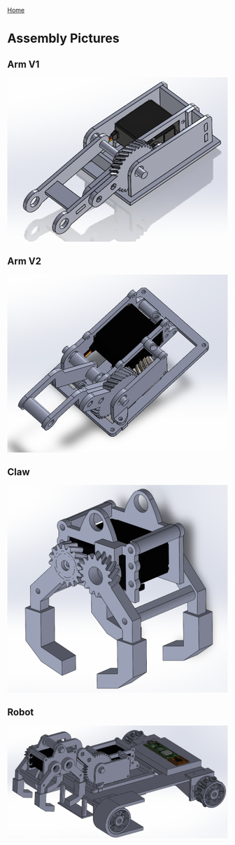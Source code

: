 [Home](main)

# Assembly Pictures
## Arm V1
<img src="../../images/solidworks/armV1.png" alt="Screenshot" width="600"/>

## Arm V2
<img src="../../images/solidworks/armAssemblyV2.png" alt="Screenshot" width="600"/>

## Claw
<img src="../../images/solidworks/clawAssembly.png" alt="Screenshot" width="600"/>

## Robot
<img src="../../images/solidworks/robotAssembly.png" alt="Screenshot" width="600"/>